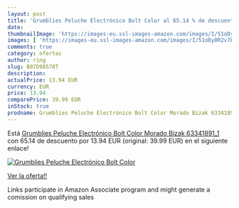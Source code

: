 ```yaml
---
layout: post
title: 'Grumblies Peluche Electrónico Bolt Color al 65.14 % de descuento'
date: 
thumbnailImage: 'https://images-eu.ssl-images-amazon.com/images/I/51oDy0R2v7L._SL200_.jpg'
images: [ 'https://images-eu.ssl-images-amazon.com/images/I/51oDy0R2v7L._SL200_.jpg' ]
comments: true
category: ofertas
author: ring
slug: B07D98578T
description:
actualPrice: 13.94 EUR
currency: EUR
price: 13.94
comparePrice: 39.99 EUR
inStock: true
prodname: Grumblies Peluche Electrónico Bolt Color Morado Bizak 63341891_1
---
```


Está [Grumblies Peluche Electrónico Bolt Color Morado Bizak 63341891_1](https://www.amazon.es/dp/B07D98578T/?tag=tolees-21) con 65.14 de descuento por 13.94 EUR (original: 39.99 EUR) en el siguiente enlace!

[![Grumblies Peluche Electrónico Bolt Color](https://images-eu.ssl-images-amazon.com/images/I/51oDy0R2v7L._SL200_.jpg)](https://www.amazon.es/dp/B07D98578T/?tag=tolees-21)

[Ver la oferta!!](https://www.amazon.es/dp/B07D98578T/?tag=tolees-21)

Links participate in Amazon Associate program and might generate a comission on qualifying sales


